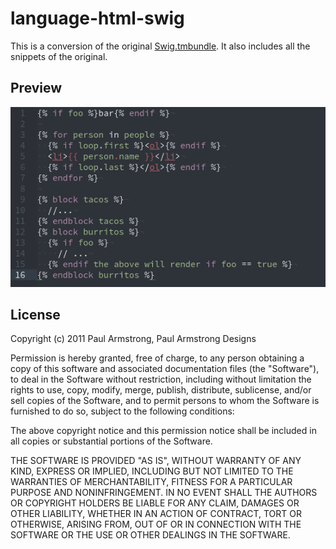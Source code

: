 # language-html-swig

This is a conversion of the original [Swig.tmbundle](https://github.com/paularmstrong/Swig.tmbundle).
It also includes all the snippets of the original.

## Preview
![Preview](https://raw.githubusercontent.com/screeny05/language-html-swig/master/preview.png)

## License
Copyright (c) 2011 Paul Armstrong, Paul Armstrong Designs

Permission is hereby granted, free of charge, to any person obtaining a copy of this software and associated documentation files (the "Software"), to deal in the Software without restriction, including without limitation the rights to use, copy, modify, merge, publish, distribute, sublicense, and/or sell copies of the Software, and to permit persons to whom the Software is furnished to do so, subject to the following conditions:

The above copyright notice and this permission notice shall be included in all copies or substantial portions of the Software.

THE SOFTWARE IS PROVIDED "AS IS", WITHOUT WARRANTY OF ANY KIND, EXPRESS OR IMPLIED, INCLUDING BUT NOT LIMITED TO THE WARRANTIES OF MERCHANTABILITY, FITNESS FOR A PARTICULAR PURPOSE AND NONINFRINGEMENT. IN NO EVENT SHALL THE AUTHORS OR COPYRIGHT HOLDERS BE LIABLE FOR ANY CLAIM, DAMAGES OR OTHER LIABILITY, WHETHER IN AN ACTION OF CONTRACT, TORT OR OTHERWISE, ARISING FROM, OUT OF OR IN CONNECTION WITH THE SOFTWARE OR THE USE OR OTHER DEALINGS IN THE SOFTWARE.
